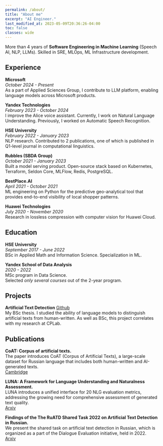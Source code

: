 ```yaml
---
permalink: /about/
title: "About me"
excerpt: "AI Engineer."
last_modified_at: 2023-05-09T20:36:26-04:00
toc: false
classes: wide
---
```


More than 4 years of **Software Engineering in Machine Learning** (Speech AI, NLP, LLMs). Skilled in SRE, MLOps, ML Infrastructure development.

## Experience

**Microsoft** <br>
*October 2024 - Present* <br>
As a part of Applied Sciences Group, I contribute to LLM platform, enabling language models across Microsoft products.

**Yandex Technologies** <br>
*February 2023 - October 2024* <br>
I improve the Alice voice assistant. Currently, I work on Natural Language Understanding. Previously, I worked on Automatic Speech Recognition.

**HSE University** <br>
*February 2022 - January 2023* <br>
NLP research. Contributed to 2 publications, one of which is published in Q1-level journal in computational linguistics.

**Rubbles (SBDA Group)** <br>
*October 2021 - January 2023* <br>
Built a model serving product. Open-source stack based on Kubernetes, Terraform, Seldon Core, MLFlow, Redis, PostgreSQL.

**BestPlace.AI** <br>
*April 2021 - October 2021* <br>
ML engineering on Python for the predictive geo-analytical tool that provides end-to-end visibility of local shopper patterns.

**Huawei Technologies** <br>
*July 2020 - November 2020* <br>
Research in lossless compression with computer vision for Huawei Cloud.

## Education

**HSE University** <br>
*September 2017 - June 2022* <br>
BSc in Applied Math and Information Science. Specialization in ML.

**Yandex School of Data Analysis** <br>
*2020 - 2022* <br>
MSc program in Data Science. <br>
Selected *only several courses* out of the 2-year program.

## Projects

**Artificial Text Detection**
<a href="https://github.com/martysai/artificial-text-detection" class="btn" title="{{ site.data.ui-text[site.locale].share_on_label }} Github"><i class="fab fa-fw fa-github" aria-hidden="true"></i><span> Github</span></a> <br>
My BSc thesis. I studied the ability of language models to distinguish artificial texts from human-written. As well as BSc, this project correlates with my research at CPLab. <br>


## Publications

**CoAT: Corpus of artificial texts.** <br>
The paper introduces CoAT (Corpus of Artificial Texts), a large-scale dataset for Russian language that includes both human-written and AI-generated texts. <br>
<a href="https://www.cambridge.org/core/journals/natural-language-processing/article/coat-corpus-of-artificial-texts/7E2CA97E21663CC031FB6BAFE56E0046" class="btn" title="{{ site.data.ui-text[site.locale].share_on_label }} Cambridge"><i class="fa-fb fa-newspaper"></i><span> Cambridge</span></a> <br>


**LUNA: A Framework for Language Understanding and Naturalness Assessment.** <br>
LUNA introduces a unified interface for 20 NLG evaluation metrics, addressing the growing need for comprehensive assessment of generated text quality. <br>
<a href="https://arxiv.org/abs/2401.04522" class="btn" title="{{ site.data.ui-text[site.locale].share_on_label }} Arxiv"><i class="fa-fb fa-newspaper"></i><span> Arxiv</span></a> <br>


**Findings of the The RuATD Shared Task 2022 on Artificial Text Detection in Russian.** <br>
We present the shared task on artificial text detection in Russian, which is organized as a part of the Dialogue Evaluation initiative, held in 2022. <br>
<a href="https://arxiv.org/abs/2206.01583" class="btn" title="{{ site.data.ui-text[site.locale].share_on_label }} Arxiv"><i class="fa-fb fa-newspaper"></i><span> Arxiv</span></a> <br>
